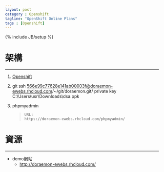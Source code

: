```yaml
---
layout: post
category : Openshift
tagline: "OpenShift Online Plans"
tags : [Openshift]
---
```

{% include JB/setup %}

# 架構
-----
1. [Openshift](https://openshift.redhat.com/app/console/applications)

2. git
	ssh 566e99c77628e141ab00003f@doraemon-ewebs.rhcloud.com/~/git/doraemon.git/
	private key 
	C:\Users\usr\Downloads\dsa.ppk


3. phpmyadmin
    >     URL: 
    >     https://doraemon-ewebs.rhcloud.com/phpmyadmin/

# 資源
-----
* demo網站
    * http://doraemon-ewebs.rhcloud.com/